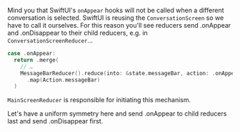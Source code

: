 Mind you that SwiftUI's `onAppear` hooks will not be called when a different conversation is
selected. SwiftUI is reusing the `ConversationScreen` so we have to call it ourselves. For this
reason you'll see reducers send .onAppear and .onDisappear to their child reducers, e.g. in
`ConversationScreenReducer`…

```swift
case .onAppear:
  return .merge(
    // …
    MessageBarReducer().reduce(into: &state.messageBar, action: .onAppear)
      .map(Action.messageBar)
  )
```

`MainScreenReducer` is responsible for initiating this mechanism.

Let's have a uniform symmetry here and send .onAppear to child reducers last and send .onDisappear
first.
